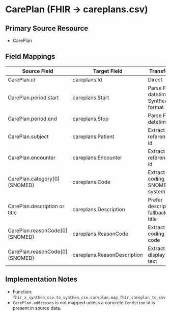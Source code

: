 # CarePlan (FHIR → careplans.csv)

## Primary Source Resource
- CarePlan

## Field Mappings
| Source Field | Target Field | Transform | Notes |
|--------------|--------------|-----------|-------|
| CarePlan.id | careplans.Id | Direct | Logical id |
| CarePlan.period.start | careplans.Start | Parse FHIR datetime → Synthea format | |
| CarePlan.period.end | careplans.Stop | Parse FHIR datetime | Optional |
| CarePlan.subject | careplans.Patient | Extract reference id | Patient/{id} |
| CarePlan.encounter | careplans.Encounter | Extract reference id | Encounter/{id} |
| CarePlan.category[0] (SNOMED) | careplans.Code | Extract coding by SNOMED system | Fallback to first coding |
| CarePlan.description or title | careplans.Description | Prefer description; fallback title | |
| CarePlan.reasonCode[0] (SNOMED) | careplans.ReasonCode | Extract coding code | Fallback to first coding |
| CarePlan.reasonCode[0] (SNOMED) | careplans.ReasonDescription | Extract display or text | |

## Implementation Notes
- Function: `fhir_x_synthea_csv.to_synthea_csv.careplan.map_fhir_careplan_to_csv`
- `CarePlan.addresses` is not mapped unless a concrete `Condition` id is present in source data.
